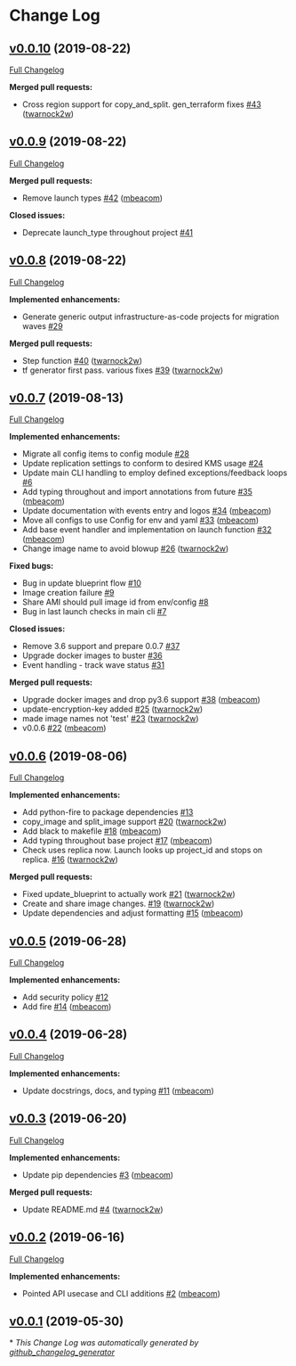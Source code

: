 # Change Log

## [v0.0.10](https://github.com/mbeacom/cloudendure-python/tree/v0.0.9) (2019-08-22)
[Full Changelog](https://github.com/mbeacom/cloudendure-python/compare/v0.0.9...v0.0.10)

**Merged pull requests:**

- Cross region support for copy\_and\_split. gen\_terraform fixes [\#43](https://github.com/mbeacom/cloudendure-python/pull/43) ([twarnock2w](https://github.com/twarnock2w))

## [v0.0.9](https://github.com/mbeacom/cloudendure-python/tree/v0.0.9) (2019-08-22)
[Full Changelog](https://github.com/mbeacom/cloudendure-python/compare/v0.0.8...v0.0.9)

**Merged pull requests:**

- Remove launch types [\#42](https://github.com/mbeacom/cloudendure-python/pull/42) ([mbeacom](https://github.com/mbeacom))

**Closed issues:**

- Deprecate launch\_type throughout project [\#41](https://github.com/mbeacom/cloudendure-python/issues/41)

## [v0.0.8](https://github.com/mbeacom/cloudendure-python/tree/v0.0.8) (2019-08-22)
[Full Changelog](https://github.com/mbeacom/cloudendure-python/compare/v0.0.7...v0.0.8)

**Implemented enhancements:**

- Generate generic output infrastructure-as-code projects for migration waves [\#29](https://github.com/mbeacom/cloudendure-python/issues/29)

**Merged pull requests:**

- Step function [\#40](https://github.com/mbeacom/cloudendure-python/pull/40) ([twarnock2w](https://github.com/twarnock2w))
- tf generator first pass. various fixes [\#39](https://github.com/mbeacom/cloudendure-python/pull/39) ([twarnock2w](https://github.com/twarnock2w))

## [v0.0.7](https://github.com/mbeacom/cloudendure-python/tree/v0.0.7) (2019-08-13)
[Full Changelog](https://github.com/mbeacom/cloudendure-python/compare/v0.0.6...v0.0.7)

**Implemented enhancements:**

- Migrate all config items to config module [\#28](https://github.com/mbeacom/cloudendure-python/issues/28)
- Update replication settings to conform to desired KMS usage [\#24](https://github.com/mbeacom/cloudendure-python/issues/24)
- Update main CLI handling to employ defined exceptions/feedback loops [\#6](https://github.com/mbeacom/cloudendure-python/issues/6)
- Add typing throughout and import annotations from future [\#35](https://github.com/mbeacom/cloudendure-python/pull/35) ([mbeacom](https://github.com/mbeacom))
- Update documentation with events entry and logos [\#34](https://github.com/mbeacom/cloudendure-python/pull/34) ([mbeacom](https://github.com/mbeacom))
- Move all configs to use Config for env and yaml [\#33](https://github.com/mbeacom/cloudendure-python/pull/33) ([mbeacom](https://github.com/mbeacom))
- Add base event handler and implementation on launch function [\#32](https://github.com/mbeacom/cloudendure-python/pull/32) ([mbeacom](https://github.com/mbeacom))
- Change image name to avoid blowup [\#26](https://github.com/mbeacom/cloudendure-python/pull/26) ([twarnock2w](https://github.com/twarnock2w))

**Fixed bugs:**

- Bug in update blueprint flow [\#10](https://github.com/mbeacom/cloudendure-python/issues/10)
- Image creation failure [\#9](https://github.com/mbeacom/cloudendure-python/issues/9)
- Share AMI should pull image id from env/config [\#8](https://github.com/mbeacom/cloudendure-python/issues/8)
- Bug in last launch checks in main cli [\#7](https://github.com/mbeacom/cloudendure-python/issues/7)

**Closed issues:**

- Remove 3.6 support and prepare 0.0.7 [\#37](https://github.com/mbeacom/cloudendure-python/issues/37)
- Upgrade docker images to buster [\#36](https://github.com/mbeacom/cloudendure-python/issues/36)
- Event handling - track wave status [\#31](https://github.com/mbeacom/cloudendure-python/issues/31)

**Merged pull requests:**

- Upgrade docker images and drop py3.6 support [\#38](https://github.com/mbeacom/cloudendure-python/pull/38) ([mbeacom](https://github.com/mbeacom))
- update-encryption-key added [\#25](https://github.com/mbeacom/cloudendure-python/pull/25) ([twarnock2w](https://github.com/twarnock2w))
- made image names not 'test' [\#23](https://github.com/mbeacom/cloudendure-python/pull/23) ([twarnock2w](https://github.com/twarnock2w))
- v0.0.6 [\#22](https://github.com/mbeacom/cloudendure-python/pull/22) ([mbeacom](https://github.com/mbeacom))

## [v0.0.6](https://github.com/mbeacom/cloudendure-python/tree/v0.0.6) (2019-08-06)
[Full Changelog](https://github.com/mbeacom/cloudendure-python/compare/v0.0.5...v0.0.6)

**Implemented enhancements:**

- Add python-fire to package dependencies [\#13](https://github.com/mbeacom/cloudendure-python/issues/13)
- copy\_image and split\_image support [\#20](https://github.com/mbeacom/cloudendure-python/pull/20) ([twarnock2w](https://github.com/twarnock2w))
- Add black to makefile [\#18](https://github.com/mbeacom/cloudendure-python/pull/18) ([mbeacom](https://github.com/mbeacom))
- Add typing throughout base project [\#17](https://github.com/mbeacom/cloudendure-python/pull/17) ([mbeacom](https://github.com/mbeacom))
- Check uses replica now.  Launch looks up project\_id and stops on replica. [\#16](https://github.com/mbeacom/cloudendure-python/pull/16) ([twarnock2w](https://github.com/twarnock2w))

**Merged pull requests:**

- Fixed update\_blueprint to actually work [\#21](https://github.com/mbeacom/cloudendure-python/pull/21) ([twarnock2w](https://github.com/twarnock2w))
- Create and share image changes. [\#19](https://github.com/mbeacom/cloudendure-python/pull/19) ([twarnock2w](https://github.com/twarnock2w))
- Update dependencies and adjust formatting [\#15](https://github.com/mbeacom/cloudendure-python/pull/15) ([mbeacom](https://github.com/mbeacom))

## [v0.0.5](https://github.com/mbeacom/cloudendure-python/tree/v0.0.5) (2019-06-28)
[Full Changelog](https://github.com/mbeacom/cloudendure-python/compare/v0.0.4...v0.0.5)

**Implemented enhancements:**

- Add security policy [\#12](https://github.com/mbeacom/cloudendure-python/issues/12)
- Add fire [\#14](https://github.com/mbeacom/cloudendure-python/pull/14) ([mbeacom](https://github.com/mbeacom))

## [v0.0.4](https://github.com/mbeacom/cloudendure-python/tree/v0.0.4) (2019-06-28)
[Full Changelog](https://github.com/mbeacom/cloudendure-python/compare/v0.0.3...v0.0.4)

**Implemented enhancements:**

- Update docstrings, docs, and typing [\#11](https://github.com/mbeacom/cloudendure-python/pull/11) ([mbeacom](https://github.com/mbeacom))

## [v0.0.3](https://github.com/mbeacom/cloudendure-python/tree/v0.0.3) (2019-06-20)
[Full Changelog](https://github.com/mbeacom/cloudendure-python/compare/v0.0.2...v0.0.3)

**Implemented enhancements:**

- Update pip dependencies [\#3](https://github.com/mbeacom/cloudendure-python/pull/3) ([mbeacom](https://github.com/mbeacom))

**Merged pull requests:**

- Update README.md [\#4](https://github.com/mbeacom/cloudendure-python/pull/4) ([twarnock2w](https://github.com/twarnock2w))

## [v0.0.2](https://github.com/mbeacom/cloudendure-python/tree/v0.0.2) (2019-06-16)
[Full Changelog](https://github.com/mbeacom/cloudendure-python/compare/v0.0.1...v0.0.2)

**Implemented enhancements:**

- Pointed API usecase and CLI additions [\#2](https://github.com/mbeacom/cloudendure-python/pull/2) ([mbeacom](https://github.com/mbeacom))

## [v0.0.1](https://github.com/mbeacom/cloudendure-python/tree/v0.0.1) (2019-05-30)


\* *This Change Log was automatically generated by [github_changelog_generator](https://github.com/skywinder/Github-Changelog-Generator)*
